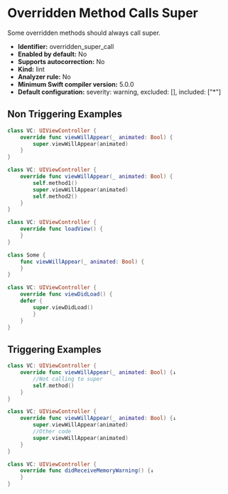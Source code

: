 # Overridden Method Calls Super

Some overridden methods should always call super.

* **Identifier:** overridden_super_call
* **Enabled by default:** No
* **Supports autocorrection:** No
* **Kind:** lint
* **Analyzer rule:** No
* **Minimum Swift compiler version:** 5.0.0
* **Default configuration:** severity: warning, excluded: [], included: ["*"]

## Non Triggering Examples

```swift
class VC: UIViewController {
    override func viewWillAppear(_ animated: Bool) {
        super.viewWillAppear(animated)
    }
}
```

```swift
class VC: UIViewController {
    override func viewWillAppear(_ animated: Bool) {
        self.method1()
        super.viewWillAppear(animated)
        self.method2()
    }
}
```

```swift
class VC: UIViewController {
    override func loadView() {
    }
}
```

```swift
class Some {
    func viewWillAppear(_ animated: Bool) {
    }
}
```

```swift
class VC: UIViewController {
    override func viewDidLoad() {
    defer {
        super.viewDidLoad()
        }
    }
}
```

## Triggering Examples

```swift
class VC: UIViewController {
    override func viewWillAppear(_ animated: Bool) {↓
        //Not calling to super
        self.method()
    }
}
```

```swift
class VC: UIViewController {
    override func viewWillAppear(_ animated: Bool) {↓
        super.viewWillAppear(animated)
        //Other code
        super.viewWillAppear(animated)
    }
}
```

```swift
class VC: UIViewController {
    override func didReceiveMemoryWarning() {↓
    }
}
```